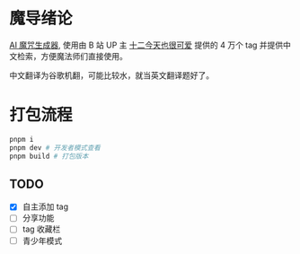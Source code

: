 # 魔导绪论

[AI 魔咒生成器](https://magic-tag.netlify.app/#/), 使用由 B 站 UP 主 [十二今天也很可爱](https://www.bilibili.com/video/BV1m84y1B7Ny/?p=1&t=285&vd_source=a2ecd44ec8a0a62c70f8b98747f4aa56) 提供的 4 万个 tag 并提供中文检索，方便魔法师们直接使用。

中文翻译为谷歌机翻，可能比较水，就当英文翻译题好了。

# 打包流程

```sh
pnpm i
pnpm dev # 开发者模式查看
pnpm build # 打包版本

```

## TODO

-   [x] 自主添加 tag
-   [ ] 分享功能
-   [ ] tag 收藏栏
-   [ ] 青少年模式
